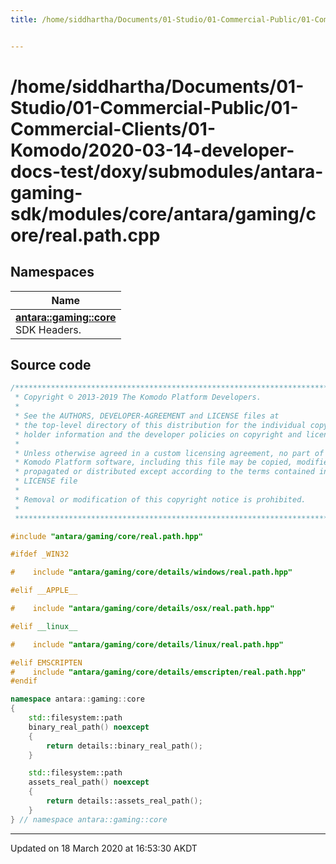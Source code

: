 ```yaml
---
title: /home/siddhartha/Documents/01-Studio/01-Commercial-Public/01-Commercial-Clients/01-Komodo/2020-03-14-developer-docs-test/doxy/submodules/antara-gaming-sdk/modules/core/antara/gaming/core/real.path.cpp


---
```


# /home/siddhartha/Documents/01-Studio/01-Commercial-Public/01-Commercial-Clients/01-Komodo/2020-03-14-developer-docs-test/doxy/submodules/antara-gaming-sdk/modules/core/antara/gaming/core/real.path.cpp







## Namespaces

| Name           |
| -------------- |
| **[antara::gaming::core](Namespaces/namespaceantara_1_1gaming_1_1core.md)** <br>SDK Headers.  |














## Source code

```cpp
/******************************************************************************
 * Copyright © 2013-2019 The Komodo Platform Developers.                      *
 *                                                                            *
 * See the AUTHORS, DEVELOPER-AGREEMENT and LICENSE files at                  *
 * the top-level directory of this distribution for the individual copyright  *
 * holder information and the developer policies on copyright and licensing.  *
 *                                                                            *
 * Unless otherwise agreed in a custom licensing agreement, no part of the    *
 * Komodo Platform software, including this file may be copied, modified,     *
 * propagated or distributed except according to the terms contained in the   *
 * LICENSE file                                                               *
 *                                                                            *
 * Removal or modification of this copyright notice is prohibited.            *
 *                                                                            *
 ******************************************************************************/

#include "antara/gaming/core/real.path.hpp"

#ifdef _WIN32

#    include "antara/gaming/core/details/windows/real.path.hpp"

#elif __APPLE__

#    include "antara/gaming/core/details/osx/real.path.hpp"

#elif __linux__

#    include "antara/gaming/core/details/linux/real.path.hpp"

#elif EMSCRIPTEN
#    include "antara/gaming/core/details/emscripten/real.path.hpp"
#endif

namespace antara::gaming::core
{
    std::filesystem::path
    binary_real_path() noexcept
    {
        return details::binary_real_path();
    }

    std::filesystem::path
    assets_real_path() noexcept
    {
        return details::assets_real_path();
    }
} // namespace antara::gaming::core
```


-------------------------------

Updated on 18 March 2020 at 16:53:30 AKDT
